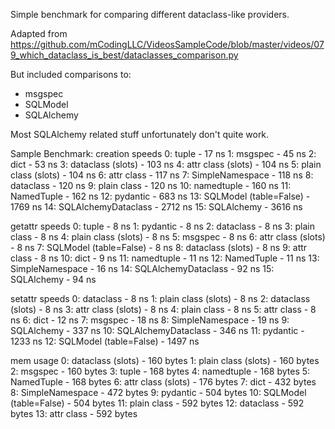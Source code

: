 Simple benchmark for comparing different dataclass-like providers.

Adapted from https://github.com/mCodingLLC/VideosSampleCode/blob/master/videos/079_which_dataclass_is_best/dataclasses_comparison.py

But included comparisons to:
- msgspec
- SQLModel
- SQLAlchemy

Most SQLAlchemy related stuff unfortunately don't quite work.

Sample Benchmark:
creation speeds
0: tuple - 17 ns
1: msgspec - 45 ns
2: dict - 53 ns
3: dataclass (slots) - 103 ns
4: attr class (slots) - 104 ns
5: plain class (slots) - 104 ns
6: attr class - 117 ns
7: SimpleNamespace - 118 ns
8: dataclass - 120 ns
9: plain class - 120 ns
10: namedtuple - 160 ns
11: NamedTuple - 162 ns
12: pydantic - 683 ns
13: SQLModel (table=False) - 1769 ns
14: SQLAlchemyDataclass - 2712 ns
15: SQLAlchemy - 3616 ns

getattr speeds
0: tuple - 8 ns
1: pydantic - 8 ns
2: dataclass - 8 ns
3: plain class - 8 ns
4: plain class (slots) - 8 ns
5: msgspec - 8 ns
6: attr class (slots) - 8 ns
7: SQLModel (table=False) - 8 ns
8: dataclass (slots) - 8 ns
9: attr class - 8 ns
10: dict - 9 ns
11: namedtuple - 11 ns
12: NamedTuple - 11 ns
13: SimpleNamespace - 16 ns
14: SQLAlchemyDataclass - 92 ns
15: SQLAlchemy - 94 ns

setattr speeds
0: dataclass - 8 ns
1: plain class (slots) - 8 ns
2: dataclass (slots) - 8 ns
3: attr class (slots) - 8 ns
4: plain class - 8 ns
5: attr class - 8 ns
6: dict - 12 ns
7: msgspec - 18 ns
8: SimpleNamespace - 19 ns
9: SQLAlchemy - 337 ns
10: SQLAlchemyDataclass - 346 ns
11: pydantic - 1233 ns
12: SQLModel (table=False) - 1497 ns

mem usage
0: dataclass (slots) - 160 bytes
1: plain class (slots) - 160 bytes
2: msgspec - 160 bytes
3: tuple - 168 bytes
4: namedtuple - 168 bytes
5: NamedTuple - 168 bytes
6: attr class (slots) - 176 bytes
7: dict - 432 bytes
8: SimpleNamespace - 472 bytes
9: pydantic - 504 bytes
10: SQLModel (table=False) - 504 bytes
11: plain class - 592 bytes
12: dataclass - 592 bytes
13: attr class - 592 bytes
